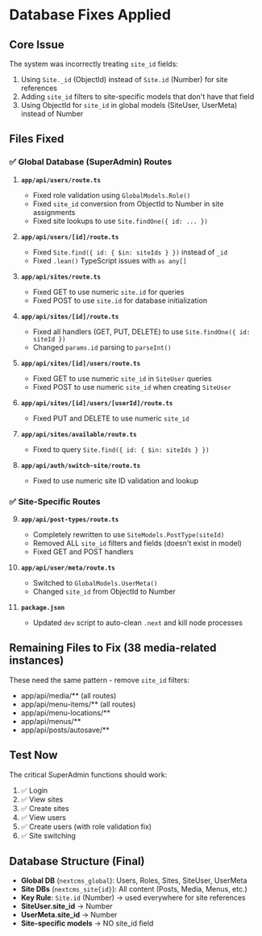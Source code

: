 # Database Fixes Applied

## Core Issue
The system was incorrectly treating `site_id` fields:
1. Using `Site._id` (ObjectId) instead of `Site.id` (Number) for site references
2. Adding `site_id` filters to site-specific models that don't have that field
3. Using ObjectId for `site_id` in global models (SiteUser, UserMeta) instead of Number

## Files Fixed

### ✅ Global Database (SuperAdmin) Routes
1. **`app/api/users/route.ts`**
   - Fixed role validation using `GlobalModels.Role()`
   - Fixed `site_id` conversion from ObjectId to Number in site assignments
   - Fixed site lookups to use `Site.findOne({ id: ... })`

2. **`app/api/users/[id]/route.ts`**
   - Fixed `Site.find({ id: { $in: siteIds } })` instead of `_id`
   - Fixed `.lean()` TypeScript issues with `as any[]`

3. **`app/api/sites/route.ts`**
   - Fixed GET to use numeric `site.id` for queries
   - Fixed POST to use `site.id` for database initialization

4. **`app/api/sites/[id]/route.ts`**
   - Fixed all handlers (GET, PUT, DELETE) to use `Site.findOne({ id: siteId })`
   - Changed `params.id` parsing to `parseInt()`

5. **`app/api/sites/[id]/users/route.ts`**
   - Fixed GET to use numeric `site_id` in `SiteUser` queries
   - Fixed POST to use numeric `site_id` when creating `SiteUser`

6. **`app/api/sites/[id]/users/[userId]/route.ts`**
   - Fixed PUT and DELETE to use numeric `site_id`

7. **`app/api/sites/available/route.ts`**
   - Fixed to query `Site.find({ id: { $in: siteIds } })`

8. **`app/api/auth/switch-site/route.ts`**
   - Fixed to use numeric site ID validation and lookup

### ✅ Site-Specific Routes
9. **`app/api/post-types/route.ts`**
   - Completely rewritten to use `SiteModels.PostType(siteId)`
   - Removed ALL `site_id` filters and fields (doesn't exist in model)
   - Fixed GET and POST handlers

10. **`app/api/user/meta/route.ts`**
    - Switched to `GlobalModels.UserMeta()`
    - Changed `site_id` from ObjectId to Number

11. **`package.json`**
    - Updated `dev` script to auto-clean `.next` and kill node processes

## Remaining Files to Fix (38 media-related instances)
These need the same pattern - remove `site_id` filters:
- app/api/media/** (all routes)
- app/api/menu-items/** (all routes)
- app/api/menu-locations/**
- app/api/menus/**
- app/api/posts/autosave/**

## Test Now
The critical SuperAdmin functions should work:
1. ✅ Login
2. ✅ View sites
3. ✅ Create sites
4. ✅ View users
5. ✅ Create users (with role validation fix)
6. ✅ Site switching

## Database Structure (Final)
- **Global DB** (`nextcms_global`): Users, Roles, Sites, SiteUser, UserMeta
- **Site DBs** (`nextcms_site{id}`): All content (Posts, Media, Menus, etc.)
- **Key Rule**: `Site.id` (Number) → used everywhere for site references
- **SiteUser.site_id** → Number
- **UserMeta.site_id** → Number
- **Site-specific models** → NO site_id field

